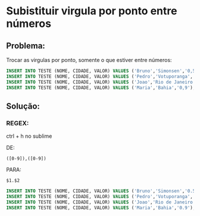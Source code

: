# Subistituir virgula por ponto entre números

## Problema:

Trocar as virgulas por ponto, somente o que estiver entre números:

```sql
INSERT INTO TESTE (NOME, CIDADE, VALOR) VALUES ('Bruno','Simonsen','0,5');
INSERT INTO TESTE (NOME, CIDADE, VALOR) VALUES ('Pedro','Votuporanga','20,15');
INSERT INTO TESTE (NOME, CIDADE, VALOR) VALUES ('Joao','Rio de Janeiro','220,5');
INSERT INTO TESTE (NOME, CIDADE, VALOR) VALUES ('Maria','Bahia','0,9');
```

## Solução:

### REGEX: 

ctrl + h no sublime

DE:

``` ([0-9]),([0-9]) ```

PARA:

``` $1.$2 ```

```sql
INSERT INTO TESTE (NOME, CIDADE, VALOR) VALUES ('Bruno','Simonsen','0.5');
INSERT INTO TESTE (NOME, CIDADE, VALOR) VALUES ('Pedro','Votuporanga','20.15');
INSERT INTO TESTE (NOME, CIDADE, VALOR) VALUES ('Joao','Rio de Janeiro','220.5');
INSERT INTO TESTE (NOME, CIDADE, VALOR) VALUES ('Maria','Bahia','0.9');
```